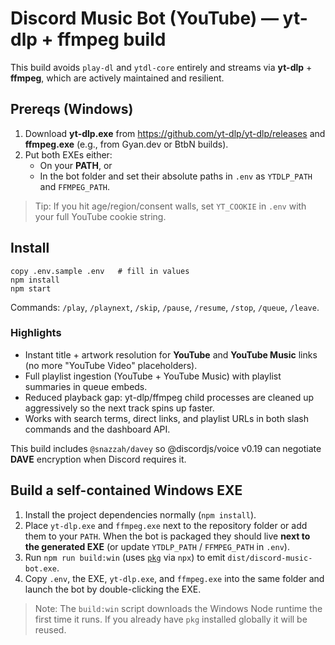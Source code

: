 # Discord Music Bot (YouTube) — yt-dlp + ffmpeg build

This build avoids `play-dl` and `ytdl-core` entirely and streams via **yt-dlp** + **ffmpeg**, which are actively maintained and resilient.

## Prereqs (Windows)
1. Download **yt-dlp.exe** from https://github.com/yt-dlp/yt-dlp/releases and **ffmpeg.exe** (e.g., from Gyan.dev or BtbN builds).
2. Put both EXEs either:
   - On your **PATH**, or
   - In the bot folder and set their absolute paths in `.env` as `YTDLP_PATH` and `FFMPEG_PATH`.

> Tip: If you hit age/region/consent walls, set `YT_COOKIE` in `.env` with your full YouTube cookie string.

## Install
```
copy .env.sample .env   # fill in values
npm install
npm start
```

Commands: `/play`, `/playnext`, `/skip`, `/pause`, `/resume`, `/stop`, `/queue`, `/leave`.

### Highlights
- Instant title + artwork resolution for **YouTube** and **YouTube Music** links (no more "YouTube Video" placeholders).
- Full playlist ingestion (YouTube + YouTube Music) with playlist summaries in queue embeds.
- Reduced playback gap: yt-dlp/ffmpeg child processes are cleaned up aggressively so the next track spins up faster.
- Works with search terms, direct links, and playlist URLs in both slash commands and the dashboard API.

This build includes `@snazzah/davey` so @discordjs/voice v0.19 can negotiate **DAVE** encryption when Discord requires it.

## Build a self-contained Windows EXE

1. Install the project dependencies normally (`npm install`).
2. Place `yt-dlp.exe` and `ffmpeg.exe` next to the repository folder or add them to your `PATH`. When the bot is packaged they should live **next to the generated EXE** (or update `YTDLP_PATH` / `FFMPEG_PATH` in `.env`).
3. Run `npm run build:win` (uses [`pkg`](https://github.com/vercel/pkg) via `npx`) to emit `dist/discord-music-bot.exe`.
4. Copy `.env`, the EXE, `yt-dlp.exe`, and `ffmpeg.exe` into the same folder and launch the bot by double-clicking the EXE.

> Note: The `build:win` script downloads the Windows Node runtime the first time it runs. If you already have `pkg` installed globally it will be reused.
